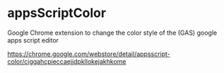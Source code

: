 # appsScriptColor
Google Chrome extension to change the color style of the (GAS) google apps script editor

https://chrome.google.com/webstore/detail/appsscript-color/ciggahcpieccaejjdpkllokejakhkome
